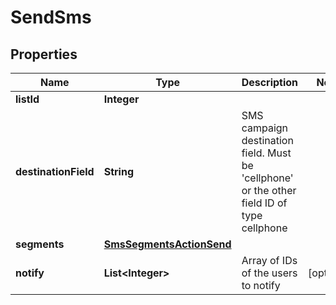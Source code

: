 

# SendSms

## Properties

Name | Type | Description | Notes
------------ | ------------- | ------------- | -------------
**listId** | **Integer** |  | 
**destinationField** | **String** | SMS campaign destination field. Must be &#39;cellphone&#39; or the other field ID of type                                 cellphone | 
**segments** | [**SmsSegmentsActionSend**](SmsSegmentsActionSend.md) |  | 
**notify** | **List&lt;Integer&gt;** | Array of IDs of the users to notify |  [optional]



